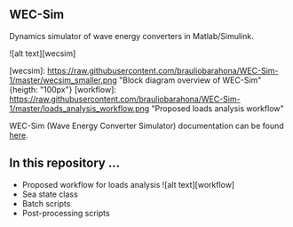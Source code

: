 ## WEC-Sim
Dynamics simulator of wave energy converters in Matlab/Simulink.

![alt text][wecsim]

[wecsim]: https://raw.githubusercontent.com/brauliobarahona/WEC-Sim-1/master/wecsim_smaller.png "Block diagram overview of WEC-Sim" {heigth: "100px"}
[workflow]: https://raw.githubusercontent.com/brauliobarahona/WEC-Sim-1/master/loads_analysis_workflow.png "Proposed loads analysis workflow" 


WEC-Sim (Wave Energy Converter Simulator) documentation can be found [here](http://wec-sim.github.io/WEC-Sim).


## In this repository ...
+ Proposed workflow for loads analysis
![alt text][workflow]
+ Sea state class
+ Batch scripts
+ Post-processing scripts
